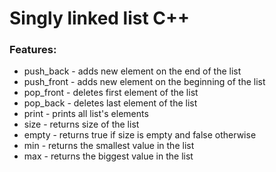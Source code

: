# <h1>Singly linked list C++</h1>

<h3>Features:</h3>
<ul>
<li>push_back - adds new element on the end of the list</li>
<li>push_front - adds new element on the beginning of the list</li>
<li>pop_front - deletes first element of the list</li>
<li>pop_back - deletes last element of the list</li>
<li>print - prints all list's elements</li>
<li>size - returns size of the list</li>
<li>empty - returns true if size is empty and false otherwise</li>
<li>min - returns the smallest value in the list</li>
<li>max - returns the biggest value in the list</li>
</ul>
